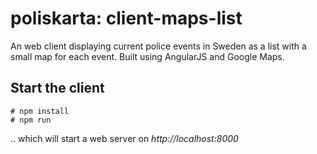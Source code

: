 # poliskarta: client-maps-list
An web client displaying current police events in Sweden as a list with a small map for each event. Built using AngularJS and Google Maps.

## Start the client

    # npm install
    # npm run

.. which will start a web server on *http://localhost:8000*
